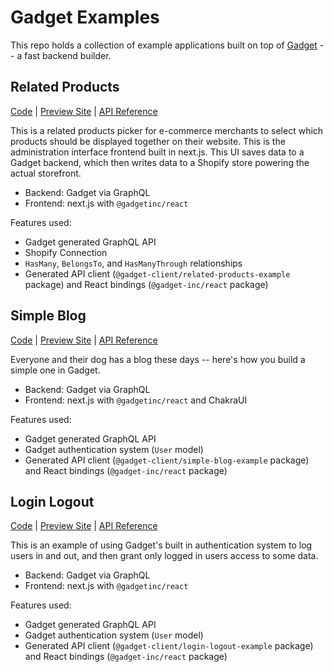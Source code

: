 # Gadget Examples

This repo holds a collection of example applications built on top of [Gadget](https://gadget.dev) -- a fast backend builder.

## Related Products

[Code](https://github.com/gadget-inc/examples/tree/main/packages/related-products) | [Preview Site](https://gadget-related-products.vercel.app/) | [API Reference](https://docs.gadget.dev/api/related-products-example)

This is a related products picker for e-commerce merchants to select which products should be displayed together on their website.
This is the administration interface frontend built in next.js. This UI saves data to a Gadget backend, which then writes data to a Shopify store powering the actual storefront.

- Backend: Gadget via GraphQL
- Frontend: next.js with `@gadgetinc/react`

Features used:

- Gadget generated GraphQL API
- Shopify Connection
- `HasMany`, `BelongsTo`, and `HasManyThrough` relationships
- Generated API client (`@gadget-client/related-products-example` package) and React bindings (`@gadget-inc/react` package)

## Simple Blog

[Code](https://github.com/gadget-inc/examples/tree/main/packages/simple-blog) | [Preview Site](https://gadget-simple-blog.vercel.app/) | [API Reference](https://docs.gadget.dev/api/simple-blog-example)

Everyone and their dog has a blog these days -- here's how you build a simple one in Gadget.

- Backend: Gadget via GraphQL
- Frontend: next.js with `@gadgetinc/react` and ChakraUI

Features used:

- Gadget generated GraphQL API
- Gadget authentication system (`User` model)
- Generated API client (`@gadget-client/simple-blog-example` package) and React bindings (`@gadget-inc/react` package)

## Login Logout

[Code](https://github.com/gadget-inc/examples/tree/main/packages/login-logout) | [Preview Site](https://gadget-login-logout.vercel.app/) | [API Reference](https://docs.gadget.dev/api/login-logout-example)

This is an example of using Gadget's built in authentication system to log users in and out, and then grant only logged in users access to some data.

- Backend: Gadget via GraphQL
- Frontend: next.js with `@gadgetinc/react`

Features used:

- Gadget generated GraphQL API
- Gadget authentication system (`User` model)
- Generated API client (`@gadget-client/login-logout-example` package) and React bindings (`@gadget-inc/react` package)
